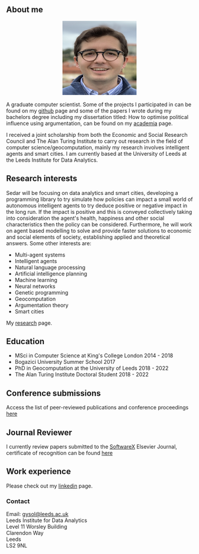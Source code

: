 ## About me
<p align="center">
  <img width="200" height="200" src="Screen Shot 2020-10-10 at 19.40.03.png">
</p>

A graduate computer scientist. Some of the projects I participated in can be found on my [github](https://github.com/SedarOlmez94) page and some of the papers I wrote during my bachelors degree including my dissertation titled: How to optimise political influence using argumentation, can be found on my [academia](https://kcl.academia.edu/SedarOlmez) page. 

I received a joint scholarship from both the Economic and Social Research Council and The Alan Turing Institute to carry out research in the field of computer science/geocomputation, mainly my research involves intelligent agents and smart cities. I am currently based at the University of Leeds at the Leeds Institute for Data Analytics. 

## Research interests
Sedar will be focusing on data analytics and smart cities, developing a programming library to try simulate how policies can impact a small world of autonomous intelligent agents to try deduce positive or negative impact in the long run. If the impact is positive and this is conveyed collectively taking into consideration the agent's health, happiness and other social characteristics then the policy can be considered. Furthermore, he will work on agent based modelling to solve and provide faster solutions to economic and social elements of society, establishing applied and theoretical answers. Some other interests are: 

- Multi-agent systems
- Intelligent agents
- Natural language processing
- Artificial intelligence planning
- Machine learning
- Neural networks
- Genetic programming
- Geocomputation
- Argumentation theory
- Smart cities

My [research](research_page.md) page. 

## Education
- MSci in Computer Science at King's College London 2014 - 2018
- Bogazici University Summer School 2017
- PhD in Geocomputation at the University of Leeds 2018 - 2022
- The Alan Turing Institute Doctoral Student 2018 - 2022

## Conference submissions
Access the list of peer-reviewed publications and conference proceedings [here](publications_and_conference_proceedings.md)

## Journal Reviewer
I currently review papers submitted to the [SoftwareX](https://www.journals.elsevier.com/softwarex) Elsevier Journal, certificate of recognition can be found [here](https://github.com/SedarOlmez94/sedarolmez.git.io/blob/master/Elsevier_journal_review.pdf)

## Work experience
Please check out my [linkedin](https://www.linkedin.com/in/sedar-olmez-44549a133/) page.

### Contact
Email: gysol@leeds.ac.uk<br/>
Leeds Institute for Data Analytics<br/>
Level 11 Worsley Building<br/>
Clarendon Way<br/>
Leeds<br/>
LS2 9NL
